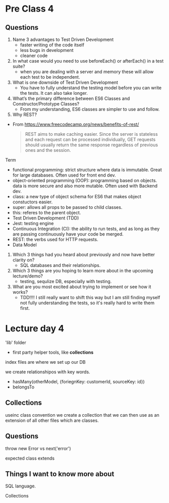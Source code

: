 # Pre Class 4

## Questions

1. Name 3 advantages to Test Driven Development
    - faster writing of the code itself
    - less bugs in development
    - cleaner code
2. In what case would you need to use beforeEach() or afterEach() in a test suite?
    - when you are dealing with a server and memory these will allow each test to be independent.
3. What is one downside of Test Driven Development
    - You have to fully understand the testing model before you can write the tests. It can also take longer.
4. What’s the primary difference between ES6 Classes and Constructor/Prototype Classes?
    - From my understanding, ES6 classes are simpler to use and follow. 
5. Why REST?
- From https://www.freecodecamp.org/news/benefits-of-rest/
    >REST aims to make caching easier. Since the server is stateless and each request can be processed individually, GET requests should usually return the same response regardless of previous ones and the session.


Term
- functional programming: strict structure where data is immutable. Great for large databases. Often used for front end dev.
- object-oriented programming (OOP): programming based on objects. data is more secure and also more mutable. Often used with Backend dev.
- class: a new type of object schema for ES6 that makes object constuctors easier.
- super: allows all props to be passed to child classes.
- this: referes to the parent object.
- Test Driven Development (TDD)
- Jest: testing engine
- Continuous Integration (CI): the ability to run tests, and as long as they are passing continuously have your code be merged. 
- REST: the verbs used for HTTP requests.
- Data Model

1. Which 3 things had you heard about previously and now have better clarity on?
    - SQL databases and their relationships. 
2. Which 3 things are you hoping to learn more about in the upcoming lecture/demo?
    - testing, sequlize DB, especially with testing.
3. What are you most excited about trying to implement or see how it works?
    - TDD!!!! I still really want to shift this way but I am still finding myself not fully understanding the tests, so it's really hard to write them first. 

# Lecture day 4
'lib' folder
- first party helper tools, like **collections**

index files are where we set up our DB

we create relationshipos with key words.
- hasMany(otherModel, {foriegnKey: customerId, sourceKey: id})
- belongsTo 

## Collections
useinc class convention we create a collection that we can then use as an extension of all other files which are classes.



## Questions

throw new Error vs next('error')

expected class extends

## Things I want to know more about

SQL language. 

Collections